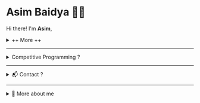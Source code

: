 # Asim Baidya 👨‍💻

Hi there! I'm **Asim**,


<details>
<summary>++ More ++ </summary>
🚀 **Currently learning**: Next.js, Golang  

## 🛠️ Skills

- **Programming Languages**: Python, TypeScript/JavaScript, C/C++
- **Web Development**: HTML, CSS, JavaScript, React, TailwindCSS, Chakra UI, htmx
- **Backend Frameworks**: FastAPI, Flask
- **Databases**: PostgreSQL, SQLite3, MySQL, MongoDB
- **Data Science**: NumPy, Pandas
- **Tools**: Git, Docker, Linux

</details>



---


<details>
<summary>Competitive Programming ?</summary>
  - [Leetcode](https://leetcode.com/u/asimbaidya/)</br>
  - [Codeforces](https://codeforces.com/profile/asimbaidya)
</details>


---

<details>
<summary>📬 Contact ?</summary>
  LinkedIn: [linkedin.com/in/asimbaidya](https://linkedin.com/in/asimbaidya)
</details>


---

<details>
  <summary>🌱 More about me</summary>
  <h1 style="font-size: 10em; padding: 20em; background-color:violet; display: flex; flex-direction: column;"> 🌱🌳🏃‍♂️</h1>
</details>

